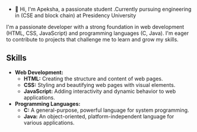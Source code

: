- 👋 Hi,  I'm Apeksha, a passionate student .Currently pursuing engineering in (CSE and block chain) at Presidency University
  
I'm a passionate developer with a strong foundation in web development (HTML, CSS, JavaScript) and programming languages (C, Java). I'm eager to contribute to projects that challenge me to learn and grow my skills.

##  Skills

* **Web Development:**
    * **HTML:** Creating the structure and content of web pages.
    * **CSS:** Styling and beautifying web pages with visual elements.
    * **JavaScript:** Adding interactivity and dynamic behavior to web applications.
* **Programming Languages:**
    * **C:** A general-purpose, powerful language for system programming.
    * **Java:** An object-oriented, platform-independent language for various applications.
<!---
Apekshakv/I'm Apeksha, a passionate student .Currently pursuing engineering at Presidency Uiversity
--->
